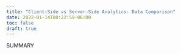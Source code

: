 ```yaml
---
title: "Client-Side vs Server-Side Analytics: Data Comparison"
date: 2022-01-14T00:22:59-06:00
toc: false
draft: true
---
```


SUMMARY

<!--more-->

